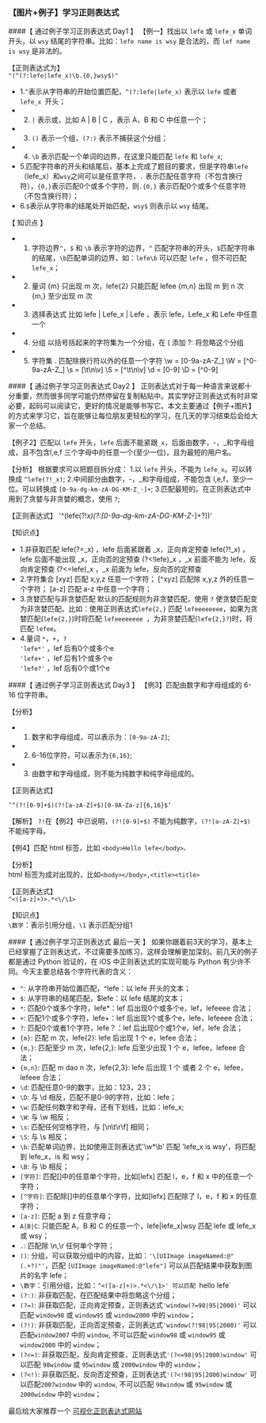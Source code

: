 ### 【图片+例子】学习正则表达式

####【 通过例子学习正则表达式 Day1 】
【例一】找出以 `lefe` 或 `lefe_x` 单词开头，以 `wsy` 结尾的字符串。比如：`lefe name is wsy` 是合法的，而 `lef name is wsy` 是非法的。

【正则表达式为】  
`"(^(?:lefe|lefe_x)\b.{0,}wsy$)"`



- 1.`^`表示从字符串的开始位置匹配，`^(?:lefe|lefe_x)` 表示以 `lefe` 或者 `lefe_x `开头；
- 2. `|` 表示或，比如 A | B | C ，表示 A，B 和 C 中任意一个；
- 3. `()` 表示一个组，`(?:)` 表示不捕获这个分组；
- 4. `\b` 表示匹配一个单词的边界，在这里只能匹配 `lefe` 和 `lefe_x`;
- 5.匹配字符串的开头和结尾后，基本上完成了题目的要求，但是字符串`lefe`（lefe_x）和`wsy`之间可以是任意字符，`.` 表示匹配任意字符（不包含换行符），`{0,}`表示匹配0个或多个字符，则`.{0,}` 表示匹配0个或多个任意字符（不包含换行符）；
- 6.`$`表示从字符串的结尾处开始匹配，`wsy$` 则表示以 `wsy` 结尾。

【 知识点 】

- 1. 字符边界`^`，`$` 和 `\b` 表示字符的边界，`^` 匹配字符串的开头，`$`匹配字符串的结尾，`\b`匹配单词的边界，如：`lefe\b` 可以匹配 `lefe` ，但不可匹配 `lefe_x`；
- 2. 量词
{m} 只出现 m 次，lefe{2} 只能匹配 lefee
{m,n} 出现 m 到 n 次
{m,} 至少出现 m 次
- 3. 选择表达式
比如 lefe | Lefe_x | Lefe ，表示 lefe，Lefe_x 和 Lefe 中任意一个
- 4. 分组
以括号括起来的字符集为一个分组，在 ( 添加 ?: 将忽略这个分组
- 5. 字符集
. 匹配除换行符以外的任意一个字符
\w = [0-9a-zA-Z_]
\W = [^0-9a-zA-Z_]
\s = [\t\n\v]
\S = [^\t\n\v]
\d = [0-9]
\D = [^0-9]

####【 通过例子学习正则表达式 Day2 】
正则表达式对于每一种语言来说都十分重要，然而很多同学可能仍然停留在复制粘贴中。其实学好正则表达式有时非常必要，起码可以阅读它，更好的情况是能够书写它。本文主要通过【例子+图片】的方式来学习它，旨在能够让每位朋友更轻松的学习，在几天的学习结束后会给大家一个总结。

【例子2】匹配以 `lefe` 开头，`lefe` 后面不能紧跟`_x`，后面由数字，-，_和字母组成，且不包含l,e,f 三个字母中的任意一个(至少一位)，且为最短的用户名。

【分析】
根据要求可以把题目拆分成：
1.以 `lefe` 开头，不能为 `lefe_x`。可以转换成 `^lefe(?!_x)`;
2.中间部分由数字，-，_和字母组成，不能包含 l,e,f，至少一位。可以转换成 `[0-9a-dg-km-zA-DG-KM-Z_-]+`;
3.匹配最短的。在正则表达式中用到了贪婪与非贪婪的概念，使用 `?`;

【正则表达式】
'^(lefe(?!_x)(?:[0-9a-dg-km-zA-DG-KM-Z_-]+?))'


【知识点】

- 1.非获取匹配
lefe(?=_x) ，lefe 后面紧跟着 _x，正向肯定预查
lefe(?!_x) ，lefe 后面不能出现 _x，正向否的定预查
(?<!lefe)_x ，_x 前面不能为 lefe，反向肯定预查
(?<=lefe)_x ，_x 前面为 lefe，反向否的定预查
- 2.字符集合
[xyz] 匹配 x,y,z 任意一个字符；
[^xyz] 匹配除 x,y,z 外的任意一个字符；
[a-z] 匹配 a-z 中任意一个字符；
- 3.贪婪匹配与非贪婪匹配
默认的匹配规则为非贪婪匹配，使用 `?` 使贪婪匹配变为非贪婪匹配。比如：使用正则表达式`lefe{2,}` 匹配 `lefeeeeeeee`，如果为贪婪匹配(`lefe{2,}`)时将匹配 `lefeeeeeeee `，为非贪婪匹配(`lefe{2,}?`)时，将匹配 `lefee`。
- 4.量词 `*`，`+`，`?`  
`'lefe*'` ，lef 后有0个或多个e   
`'lefe+'` ，lef 后有1个或多个e  
`'lefe?'` ，lef 后有0个或1个e

####【 通过例子学习正则表达式 Day3 】
【例3】匹配由数字和字母组成的 6-16 位字符串。  

【分析】  

- 1. 数字和字母组成，可以表示为：`[0-9a-zA-Z]`;
- 2. 6-16位字符，可以表示为`{6,16}`;
- 3. 由数字和字母组成，则不能为纯数字和纯字母组成的。

【正则表达式】

`’^(?![0-9]+$)(?![a-zA-Z]+$)[0-9A-Za-z]{6,16}$‘`

【解析】
`?!`在【例2】中已说明，`(?![0-9]+$)` 不能为纯数字，`(?![a-zA-Z]+$)` 不能纯字母。

【例4】匹配 html 标签，比如 `<body>Hello lefe</body>。`

【分析】  
html 标签为成对出现的，比如`<body></body>,<title><title>`

【正则表达式】   
`^<([a-z]+)>.*<\/\1>`

【知识点】  
`\数字`：表示引用分组，`\1` 表示匹配分组1

####【 通过例子学习正则表达式 最后一天 】
如果你跟着前3天的学习，基本上已经掌握了正则表达式，不过需要多加练习，这样会理解更加深刻。前几天的例子都是通过 Python 验证的，在 iOS 中正则表达式的实现可能与 Python 有少许不同。今天主要总结各个字符代表的含义：

- `^`: 从字符串开始位置匹配，^lefe：以 lefe 开头的文本；
- `$`: 从字符串的结尾匹配，$lefe：以 lefe 结尾的文本；
- `*`: 匹配0个或多个字符，lefe*：lef 后出现0个或多个e，lef，lefeeee 合法；
- `+`: 匹配1个或多个字符，lefe+：lef 后出现1个或多个e，lefe，lefeeee 合法；
- `?`: 匹配0个或者1个字符，lefe？：lef 后出现0个或1个e，lef，lefe 合法；
- `{m}`: 匹配 m 次，lefe{2}: lefe 后出现 1 个 e，lefee 合法；
- `{m,}`: 匹配至少 m 次，lefe{2,}: lefe 后至少出现 1 个 e，lefee，lefeee 合法；
- `{m,n}`: 匹配 m dao n 次，lefe{2,3}: lefe 后出现 1 个 或者 2 个 e，lefee，lefeee 合法；
- `\d`: 匹配任意0-9的数字，比如：123，23；
- `\D`: 与 \d 相反，匹配不是0-9的字符，比如：lefe；
- `\w`: 匹配任何数字和字母，还有下划线，比如：lefe_x;
- `\W`: 与 \w 相反；
- `\s`: 匹配任何空格字符，与 [\n\t\r\f] 相同；
- `\S`: 与 \s 相反；
- `\b`: 匹配单词边界，比如使用正则表达式'\w*\b' 匹配 'lefe_x is wsy'，将匹配到 lefe_x，is 和 wsy；
- `\B`: 与 \b 相反；
- `[字符]`: 匹配[]中的任意单个字符，比如[lefx] 匹配 l，e，f 和 x 中的任意一个字符；
- `[^字符]`: 匹配除[]中的任意单个字符，比如[lefx] 匹配除了 l，e，f 和 x 的任意字符；
- `[a-z]`: 匹配 a 到 z 任意字母；
- `A|B|C`: 只能匹配 A，B 和 C 的任意一个，lefe|lefe_x|wsy 匹配 lefe 或 lefe_x 或 wsy；
- `.`: 匹配除 \n,\r 任何单个字符；
- `()`: 分组，可以获取分组中的内容，比如：`'\[UIImage imageNamed:@"(.+?)"'`，匹配 `[UIImage imageNamed:@"lefe"]` 可以从匹配结果中获取到图片的名字 lefe；
- `\数字`：引用分组，比如：`^<([a-z]+)>.*<\/\1>' 可以匹配 `<body>hello lefe</body>`
- `(?:)`: 非获取匹配，在匹配结果中将忽略这个分组；
- `(?=)`: 非获取匹配，正向肯定预查，正则表达式`'window(?=98|95|2000)'` 可以匹配 `window98` 或 `window95` 或 `window2000` 中的 `window`；
- `(?!)`: 非获取匹配，正向否定预查，正则表达式`'window(?!98|95|2000)'` 可以匹配`window2007` 中的 `window`, 不可以匹配 `window98` 或 `window95` 或 `window2000` 中的 `window`；
- `(?<=)`: 非获取匹配，反向肯定预查，正则表达式`'(?<=98|95|2000)window'` 可以匹配 `98window` 或 `95window` 或 `2000window` 中的 `window`；
- `(?<!)`: 非获取匹配，反向否定预查，正则表达式`'(?<!98|95|2000)window'` 可以匹配`2007window` 中的 `window`, 不可以匹配 `98window` 或 `95window` 或 `2000window` 中的 `window`；

最后给大家推荐一个 [可视化正则表达式网站](https://regexper.com/)



